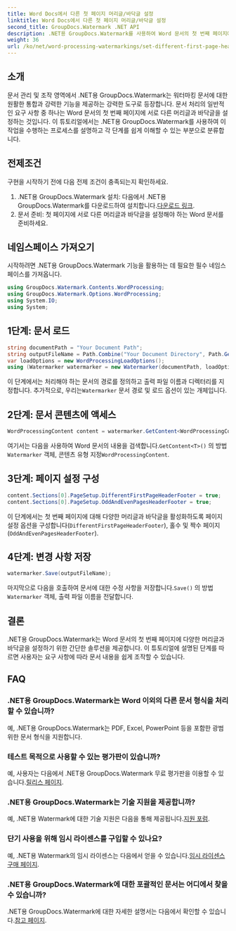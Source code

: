 ```yaml
---
title: Word Docs에서 다른 첫 페이지 머리글/바닥글 설정
linktitle: Word Docs에서 다른 첫 페이지 머리글/바닥글 설정
second_title: GroupDocs.Watermark .NET API
description: .NET용 GroupDocs.Watermark를 사용하여 Word 문서의 첫 번째 페이지에 다양한 머리글과 바닥글을 설정하는 방법을 알아보세요.
weight: 36
url: /ko/net/word-processing-watermarkings/set-different-first-page-header-footer-word-docs/
---
```

## 소개
문서 관리 및 조작 영역에서 .NET용 GroupDocs.Watermark는 워터마킹 문서에 대한 원활한 통합과 강력한 기능을 제공하는 강력한 도구로 등장합니다. 문서 처리의 일반적인 요구 사항 중 하나는 Word 문서의 첫 번째 페이지에 서로 다른 머리글과 바닥글을 설정하는 것입니다. 이 튜토리얼에서는 .NET용 GroupDocs.Watermark를 사용하여 이 작업을 수행하는 프로세스를 설명하고 각 단계를 쉽게 이해할 수 있는 부분으로 분류합니다.
## 전제조건
구현을 시작하기 전에 다음 전제 조건이 충족되는지 확인하세요.
1.  .NET용 GroupDocs.Watermark 설치: 다음에서 .NET용 GroupDocs.Watermark를 다운로드하여 설치합니다.[다운로드 링크](https://releases.groupdocs.com/Watermark/net/).
2. 문서 준비: 첫 페이지에 서로 다른 머리글과 바닥글을 설정해야 하는 Word 문서를 준비하세요.

## 네임스페이스 가져오기
시작하려면 .NET용 GroupDocs.Watermark 기능을 활용하는 데 필요한 필수 네임스페이스를 가져옵니다.
```csharp
using GroupDocs.Watermark.Contents.WordProcessing;
using GroupDocs.Watermark.Options.WordProcessing;
using System.IO;
using System;
```
## 1단계: 문서 로드
```csharp
string documentPath = "Your Document Path";
string outputFileName = Path.Combine("Your Document Directory", Path.GetFileName(documentPath));
var loadOptions = new WordProcessingLoadOptions();
using (Watermarker watermarker = new Watermarker(documentPath, loadOptions))
```
이 단계에서는 처리해야 하는 문서의 경로를 정의하고 출력 파일 이름과 디렉터리를 지정합니다. 추가적으로, 우리는`Watermarker` 문서 경로 및 로드 옵션이 있는 개체입니다.
## 2단계: 문서 콘텐츠에 액세스
```csharp
WordProcessingContent content = watermarker.GetContent<WordProcessingContent>();
```
 여기서는 다음을 사용하여 Word 문서의 내용을 검색합니다.`GetContent<T>()` 의 방법`Watermarker` 객체, 콘텐츠 유형 지정`WordProcessingContent`.
## 3단계: 페이지 설정 구성
```csharp
content.Sections[0].PageSetup.DifferentFirstPageHeaderFooter = true;
content.Sections[0].PageSetup.OddAndEvenPagesHeaderFooter = true;
```
이 단계에서는 첫 번째 페이지에 대해 다양한 머리글과 바닥글을 활성화하도록 페이지 설정 옵션을 구성합니다(`DifferentFirstPageHeaderFooter`), 홀수 및 짝수 페이지(`OddAndEvenPagesHeaderFooter`).
## 4단계: 변경 사항 저장
```csharp
watermarker.Save(outputFileName);
```
 마지막으로 다음을 호출하여 문서에 대한 수정 사항을 저장합니다.`Save()` 의 방법`Watermarker` 객체, 출력 파일 이름을 전달합니다.

## 결론
.NET용 GroupDocs.Watermark는 Word 문서의 첫 번째 페이지에 다양한 머리글과 바닥글을 설정하기 위한 간단한 솔루션을 제공합니다. 이 튜토리얼에 설명된 단계를 따르면 사용자는 요구 사항에 따라 문서 내용을 쉽게 조작할 수 있습니다.
## FAQ
### .NET용 GroupDocs.Watermark는 Word 이외의 다른 문서 형식을 처리할 수 있습니까?
예, .NET용 GroupDocs.Watermark는 PDF, Excel, PowerPoint 등을 포함한 광범위한 문서 형식을 지원합니다.
### 테스트 목적으로 사용할 수 있는 평가판이 있습니까?
예, 사용자는 다음에서 .NET용 GroupDocs.Watermark 무료 평가판을 이용할 수 있습니다.[릴리스 페이지](https://releases.groupdocs.com/).
### .NET용 GroupDocs.Watermark는 기술 지원을 제공합니까?
 예, .NET용 Watermark에 대한 기술 지원은 다음을 통해 제공됩니다.[지원 포럼](https://forum.groupdocs.com/c/watermark/19).
### 단기 사용을 위해 임시 라이센스를 구입할 수 있나요?
 예, .NET용 Watermark의 임시 라이센스는 다음에서 얻을 수 있습니다.[임시 라이센스 구매 페이지](https://purchase.groupdocs.com/temporary-license/).
### .NET용 GroupDocs.Watermark에 대한 포괄적인 문서는 어디에서 찾을 수 있습니까?
 .NET용 GroupDocs.Watermark에 대한 자세한 설명서는 다음에서 확인할 수 있습니다.[참고 페이지](https://tutorials.groupdocs.com/Watermark/net/).